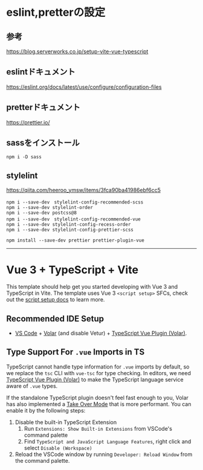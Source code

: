 # eslint,pretterの設定

## 参考

https://blog.serverworks.co.jp/setup-vite-vue-typescript

## eslintドキュメント

https://eslint.org/docs/latest/use/configure/configuration-files

## pretterドキュメント

https://prettier.io/

## sassをインストール

```
npm i -D sass
```

## stylelint

https://qiita.com/heeroo_ymsw/items/3fca90ba41986ebf6cc5

```
npm i --save-dev　stylelint-config-recommended-scss
npm i --save-dev stylelint-order
npm i --save-dev postcss@8
npm i --save-dev　stylelint-config-recommended-vue
npm i --save-dev stylelint-config-recess-order
npm i --save-dev stylelint-config-prettier-scss

npm install --save-dev prettier prettier-plugin-vue
```

---

# Vue 3 + TypeScript + Vite

This template should help get you started developing with Vue 3 and TypeScript in Vite. The template uses Vue 3 `<script setup>` SFCs, check out the [script setup docs](https://v3.vuejs.org/api/sfc-script-setup.html#sfc-script-setup) to learn more.

## Recommended IDE Setup

- [VS Code](https://code.visualstudio.com/) + [Volar](https://marketplace.visualstudio.com/items?itemName=Vue.volar) (and disable Vetur) + [TypeScript Vue Plugin (Volar)](https://marketplace.visualstudio.com/items?itemName=Vue.vscode-typescript-vue-plugin).

## Type Support For `.vue` Imports in TS

TypeScript cannot handle type information for `.vue` imports by default, so we replace the `tsc` CLI with `vue-tsc` for type checking. In editors, we need [TypeScript Vue Plugin (Volar)](https://marketplace.visualstudio.com/items?itemName=Vue.vscode-typescript-vue-plugin) to make the TypeScript language service aware of `.vue` types.

If the standalone TypeScript plugin doesn't feel fast enough to you, Volar has also implemented a [Take Over Mode](https://github.com/johnsoncodehk/volar/discussions/471#discussioncomment-1361669) that is more performant. You can enable it by the following steps:

1. Disable the built-in TypeScript Extension
   1. Run `Extensions: Show Built-in Extensions` from VSCode's command palette
   2. Find `TypeScript and JavaScript Language Features`, right click and select `Disable (Workspace)`
2. Reload the VSCode window by running `Developer: Reload Window` from the command palette.
